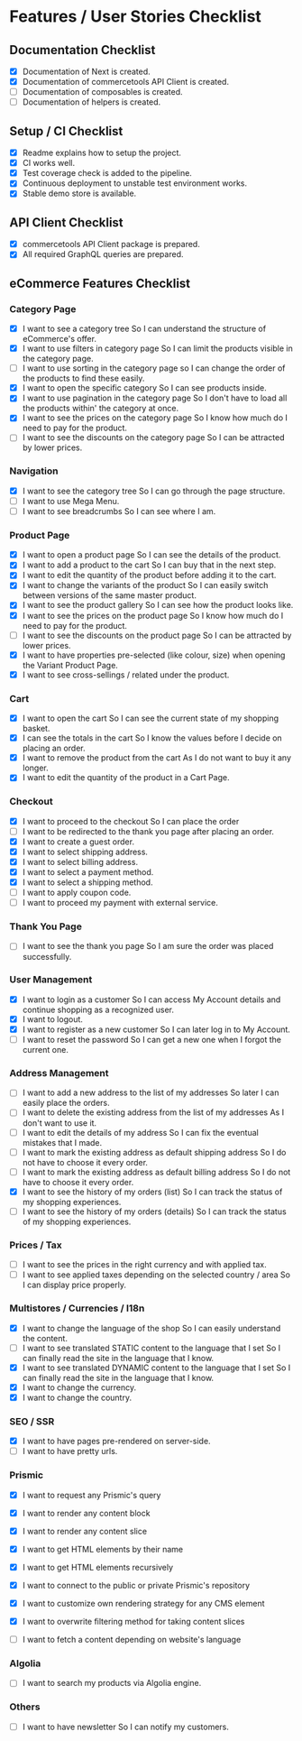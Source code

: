 # Features / User Stories Checklist

## Documentation Checklist

- [x] Documentation of Next is created.
- [x] Documentation of commercetools API Client is created.
- [ ] Documentation of composables is created.
- [ ] Documentation of helpers is created.

## Setup / CI Checklist

- [x] Readme explains how to setup the project.
- [x] CI works well.
- [x] Test coverage check is added to the pipeline.
- [x] Continuous deployment to unstable test environment works.
- [x] Stable demo store is available.

## API Client Checklist

- [x] commercetools API Client package is prepared.
- [x] All required GraphQL queries are prepared.

## eCommerce Features Checklist

### Category Page

- [x] I want to see a category tree So I can understand the structure of eCommerce's offer.
- [x] I want to use filters in category page So I can limit the products visible in the category page.
- [ ] I want to use sorting in the category page so I can change the order of the products to find these easily.
- [x] I want to open the specific category So I can see products inside.
- [x] I want to use pagination in the category page So I don't have to load all the products within' the category at once.
- [x] I want to see the prices on the category page So I know how much do I need to pay for the product.
- [ ] I want to see the discounts on the category page So I can be attracted by lower prices.

### Navigation

- [x] I want to see the category tree So I can go through the page structure.
- [ ] I want to use Mega Menu.
- [ ] I want to see breadcrumbs So I can see where I am.

### Product Page

- [x] I want to open a product page So I can see the details of the product.
- [x] I want to add a product to the cart So I can buy that in the next step.
- [x] I want to edit the quantity of the product before adding it to the cart.
- [x] I want to change the variants of the product So I can easily switch between versions of the same master product.
- [x] I want to see the product gallery So I can see how the product looks like.
- [x] I want to see the prices on the product page So I know how much do I need to pay for the product.
- [ ] I want to see the discounts on the product page So I can be attracted by lower prices.
- [x] I want to have properties pre-selected (like colour, size) when opening the Variant Product Page.
- [x] I want to see cross-sellings / related under the product.

### Cart

- [x] I want to open the cart So I can see the current state of my shopping basket.
- [x] I can see the totals in the cart So I know the values before I decide on placing an order.
- [x] I want to remove the product from the cart As I do not want to buy it any longer.
- [x] I want to edit the quantity of the product in a Cart Page.

### Checkout

- [x] I want to proceed to the checkout So I can place the order
- [ ] I want to be redirected to the thank you page after placing an order.
- [x] I want to create a guest order.
- [x] I want to select shipping address.
- [x] I want to select billing address.
- [x] I want to select a payment method.
- [x] I want to select a shipping method.
- [ ] I want to apply coupon code.
- [ ] I want to proceed my payment with external service.

### Thank You Page

- [ ] I want to see the thank you page So I am sure the order was placed successfully.

### User Management

- [x] I want to login as a customer So I can access My Account details and continue shopping as a recognized user.
- [x] I want to logout.
- [x] I want to register as a new customer So I can later log in to My Account.
- [ ] I want to reset the password So I can get a new one when I forgot the current one.

### Address Management

- [ ] I want to add a new address to the list of my addresses So later I can easily place the orders.
- [ ] I want to delete the existing address from the list of my addresses As I don't want to use it.
- [ ] I want to edit the details of my address So I can fix the eventual mistakes that I made.
- [ ] I want to mark the existing address as default shipping address So I do not have to choose it every order.
- [ ] I want to mark the existing address as default billing address So I do not have to choose it every order.
- [x] I want to see the history of my orders (list) So I can track the status of my shopping experiences.
- [ ] I want to see the history of my orders (details) So I can track the status of my shopping experiences.

### Prices / Tax
- [ ] I want to see the prices in the right currency and with applied tax.
- [ ] I want to see applied taxes depending on the selected country / area So I can display price properly.

### Multistores / Currencies / I18n

- [x] I want to change the language of the shop So I can easily understand the content.
- [ ] I want to see translated STATIC content to the language that I set So I can finally read the site in the language that I know.
- [x] I want to see translated DYNAMIC content to the language that I set So I can finally read the site in the language that I know.
- [x] I want to change the currency.
- [x] I want to change the country.

### SEO / SSR
- [x] I want to have pages pre-rendered on server-side.
- [ ] I want to have pretty urls.

### Prismic

- [x] I want to request any Prismic's query
- [x] I want to render any content block
- [x] I want to render any content slice
- [x] I want to get HTML elements by their name
- [x] I want to get HTML elements recursively
- [x] I want to connect to the public or private Prismic's repository
- [x] I want to customize own rendering strategy for any CMS element
- [x] I want to overwrite filtering method for taking content slices
- [ ] I want to fetch a content depending on website's language


### Algolia
- [ ] I want to search my products via Algolia engine.

### Others
- [ ] I want to have newsletter So I can notify my customers.
